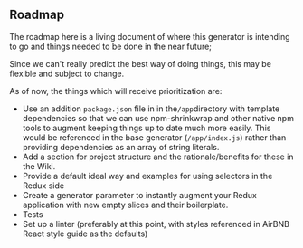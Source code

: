 ## Roadmap ##

The roadmap here is a living document of where this generator is intending to go and things needed to be done in the near future;

Since we can't really predict the best way of doing things, this may be flexible and subject to change.

As of now, the things which will receive prioritization are:

- Use an addition `package.json` file in in the`/app`directory with template dependencies so that we can use npm-shrinkwrap and other native npm tools to augment keeping things up to date much more easily. This would be referenced in the base generator (`/app/index.js`) rather than providing dependencies as an array of string literals.
- Add a section for project structure and the rationale/benefits for these in the Wiki.
- Provide a default ideal way and examples for using selectors in the Redux side
- Create a generator parameter to instantly augment your Redux application with new empty slices and their boilerplate.
- Tests
- Set up a linter (preferably at this point, with styles referenced in AirBNB React style guide as the defaults)

